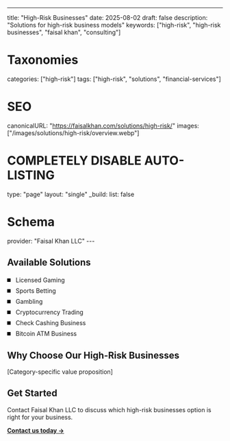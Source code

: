 ---
title: "High-Risk Businesses"
date: 2025-08-02
draft: false
description: "Solutions for high-risk business models"
keywords: ["high-risk", "high-risk businesses", "faisal khan", "consulting"]

# Taxonomies  
categories: ["high-risk"]
tags: ["high-risk", "solutions", "financial-services"]

# SEO
canonicalURL: "https://faisalkhan.com/solutions/high-risk/"
images: ["/images/solutions/high-risk/overview.webp"]

# COMPLETELY DISABLE AUTO-LISTING
type: "page"
layout: "single"
_build:
  list: false

# Schema
provider: "Faisal Khan LLC"
---<style>
/* Theme-responsive bullet colors */
.theme-bullet {
  background-color: #000000 !important; /* Black in light mode */
}

.dark .theme-bullet {
  background-color: #ffffff !important; /* White in dark mode */
}
</style>

## Available Solutions

<ul style="padding-left: 0; margin: 20px 0;">
<li style="list-style: none; position: relative; padding-left: 20px; margin-bottom: 8px;"><span class="theme-bullet" style="position: absolute; left: 0; top: 50%; transform: translateY(-50%); width: 8px; height: 8px; background-color: #000000; display: inline-block;"></span><a href="/solutions/high-risk/licensed-gaming/" style="text-decoration: none; color: inherit;">Licensed Gaming</a></li>
<li style="list-style: none; position: relative; padding-left: 20px; margin-bottom: 8px;"><span class="theme-bullet" style="position: absolute; left: 0; top: 50%; transform: translateY(-50%); width: 8px; height: 8px; background-color: #000000; display: inline-block;"></span><a href="/solutions/high-risk/sports-betting/" style="text-decoration: none; color: inherit;">Sports Betting</a></li>
<li style="list-style: none; position: relative; padding-left: 20px; margin-bottom: 8px;"><span class="theme-bullet" style="position: absolute; left: 0; top: 50%; transform: translateY(-50%); width: 8px; height: 8px; background-color: #000000; display: inline-block;"></span><a href="/solutions/high-risk/gambling/" style="text-decoration: none; color: inherit;">Gambling</a></li>
<li style="list-style: none; position: relative; padding-left: 20px; margin-bottom: 8px;"><span class="theme-bullet" style="position: absolute; left: 0; top: 50%; transform: translateY(-50%); width: 8px; height: 8px; background-color: #000000; display: inline-block;"></span><a href="/solutions/high-risk/cryptocurrency-trading/" style="text-decoration: none; color: inherit;">Cryptocurrency Trading</a></li>
<li style="list-style: none; position: relative; padding-left: 20px; margin-bottom: 8px;"><span class="theme-bullet" style="position: absolute; left: 0; top: 50%; transform: translateY(-50%); width: 8px; height: 8px; background-color: #000000; display: inline-block;"></span><a href="/solutions/high-risk/check-cashing-business/" style="text-decoration: none; color: inherit;">Check Cashing Business</a></li>
<li style="list-style: none; position: relative; padding-left: 20px; margin-bottom: 8px;"><span class="theme-bullet" style="position: absolute; left: 0; top: 50%; transform: translateY(-50%); width: 8px; height: 8px; background-color: #000000; display: inline-block;"></span><a href="/solutions/high-risk/bitcoin-atm-business/" style="text-decoration: none; color: inherit;">Bitcoin ATM Business</a></li>

</ul>

## Why Choose Our High-Risk Businesses

[Category-specific value proposition]

## Get Started

Contact Faisal Khan LLC to discuss which high-risk businesses option is right for your business.

**[Contact us today →](mailto:contact@faisalkhan.com)**
